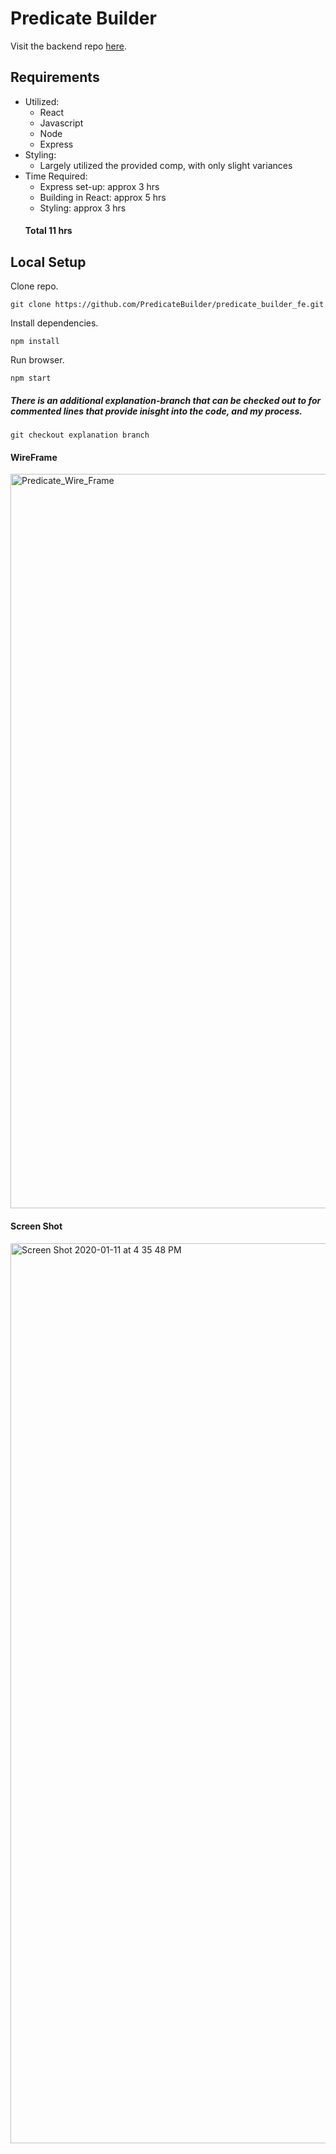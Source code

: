 # Predicate Builder

Visit the backend repo [here](https://github.com/PredicateBuilder/predicate_builder_be).

## Requirements
- Utilized:
   - React
   - Javascript
   - Node 
   - Express
- Styling:
  - Largely utilized the provided comp, with only slight variances
- Time Required:
  - Express set-up: approx 3 hrs
  - Building in React: approx 5 hrs
  - Styling: approx 3 hrs
  #### Total 11 hrs

## Local Setup

Clone repo.
```
git clone https://github.com/PredicateBuilder/predicate_builder_fe.git
```
Install dependencies.
```
npm install
```
Run browser.
```
npm start
```

##### There is an additional explanation-branch that can be checked out to for commented lines that provide inisght into the code, and my process.
```
git checkout explanation branch
```

#### WireFrame 
<img width="1175" alt="Predicate_Wire_Frame" src="https://user-images.githubusercontent.com/50842455/72211913-9c462880-3490-11ea-8027-8277da016144.png">

#### Screen Shot
<img width="1440" alt="Screen Shot 2020-01-11 at 4 35 48 PM" src="https://user-images.githubusercontent.com/50842455/72211945-18d90700-3491-11ea-9c92-28ff049d2bb6.png">


